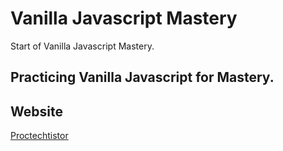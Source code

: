 # Vanilla Javascript Mastery

Start of Vanilla Javascript Mastery.

## Practicing Vanilla Javascript for Mastery.


## Website
[Proctechtistor](https://www.protechtistor.com/)